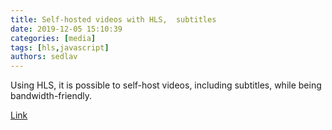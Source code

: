 ```yaml
---
title: Self-hosted videos with HLS,  subtitles 
date: 2019-12-05 15:10:39
categories: [media]
tags: [hls,javascript]
authors: sedlav
---
```


Using HLS, it is possible to self-host videos, including subtitles, while being bandwidth-friendly.

[Link](https://vincent.bernat.ch/en/blog/2019-self-hosted-videos-subtitles)

